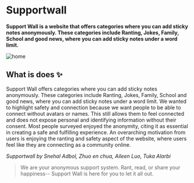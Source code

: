 # Supportwall 

**Support Wall is a website that offers categories where you can add sticky notes anonymously. These categories include Ranting, Jokes, Family, School and good news, where you can add sticky notes under a word limit.**

![home](https://snehal-adbol.snehaladbol.repl.co/assets/img/project2.png)


## What is does ✨ 

Support Wall offers categories where you can add sticky notes anonymously. These categories include Ranting, Jokes, Family, School and good news, where you can add sticky notes under a word limit. We wanted to highlight safety and connection because we want people to be able to connect without avatars or names. This still allows them to feel connected and does not expose personal and identifying information without their consent. Most people surveyed enjoyed the anonymity, citing it as essential in creating a safe and fulfilling experience. An overarching motivation from users is enjoying the ranting and safety aspect of the website, where users feel like they are connecting as a community online.



*Supportwall by Snehal Adbol, Zhuo en chua, Aileen Luo, Tuka Alarbi*
> We are your anonymous support system. Rant, read, or share your happiness-- Support Wall is here for you to let it all out.
